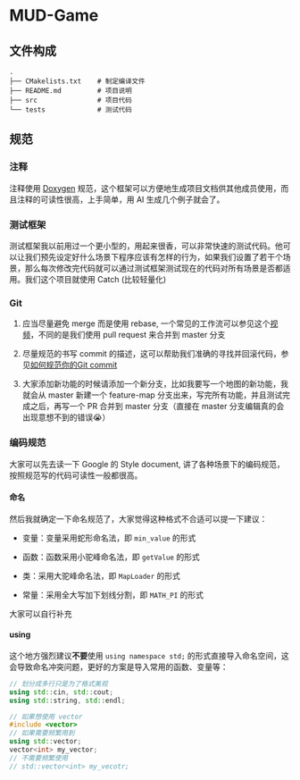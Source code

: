 # MUD-Game

## 文件构成

```
.
├── CMakelists.txt    # 制定编译文件
├── README.md         # 项目说明
├── src               # 项目代码
└── tests             # 测试代码
```

## 规范

### 注释

注释使用 [Doxygen](https://doxygen.nl/manual/) 规范，这个框架可以方便地生成项目文档供其他成员使用，而且注释的可读性很高，上手简单，用 AI 生成几个例子就会了。

### 测试框架

测试框架我以前用过一个更小型的，用起来很香，可以非常快速的测试代码。他可以让我们预先设定好什么场景下程序应该有怎样的行为，如果我们设置了若干个场景，那么每次修改完代码就可以通过测试框架测试现在的代码对所有场景是否都适用。我们这个项目就使用 Catch (比较轻量化)

### Git

1. 应当尽量避免 merge 而是使用 rebase, 一个常见的工作流可以参见这个[视频](bilibili.com/video/BV19e4y1q7JJ/?spm_id_from=333.337.search-card.all.click)，不同的是我们使用 pull request 来合并到 master 分支

2. 尽量规范的书写 commit 的描述，这可以帮助我们准确的寻找并回滚代码，参见[如何规范你的Git commit](https://zhuanlan.zhihu.com/p/182553920)

3. 大家添加新功能的时候请添加一个新分支，比如我要写一个地图的新功能，我就会从 master 新建一个 feature-map 分支出来，写完所有功能，并且测试完成之后，再写一个 PR 合并到 master 分支（直接在 master 分支编辑真的会出现意想不到的错误😭）

### 编码规范

大家可以先去读一下 Google 的 Style document, 讲了各种场景下的编码规范，按照规范写的代码可读性一般都很高。

#### 命名

然后我就确定一下命名规范了，大家觉得这种格式不合适可以提一下建议：

- 变量：变量采用蛇形命名法，即 `min_value` 的形式

- 函数：函数采用小驼峰命名法，即 `getValue` 的形式

- 类：采用大驼峰命名法，即 `MapLoader` 的形式

- 常量：采用全大写加下划线分割，即 `MATH_PI` 的形式

大家可以自行补充

#### using

这个地方强烈建议**不要**使用 `using namespace std;` 的形式直接导入命名空间，这会导致命名冲突问题，更好的方案是导入常用的函数、变量等：

```cpp
// 划分成多行只是为了格式美观
using std::cin, std::cout;
using std::string, std::endl;

// 如果想使用 vector
#include <vector>
// 如果需要频繁用到
using std::vector;
vector<int> my_vector;
// 不需要频繁使用
// std::vector<int> my_vecotr;
```
